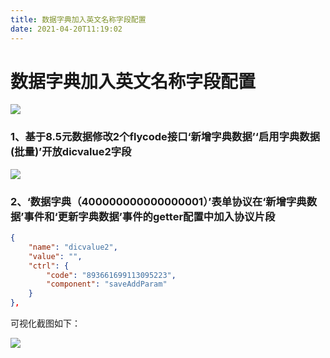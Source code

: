 ```yaml
---
title: 数据字典加入英文名称字段配置
date: 2021-04-20T11:19:02
---
```


# 数据字典加入英文名称字段配置

![](http://apaas.wxchina.com:8881/wp-content/uploads/dicvalue_img3.png)

### 1、基于8.5元数据修改2个flycode接口‘新增字典数据’‘启用字典数据(批量)’开放dicvalue2字段

![](http://apaas.wxchina.com:8881/wp-content/uploads/dicvalue_img1.png)

### 2、‘数据字典（400000000000000001）’表单协议在‘新增字典数据’事件和‘更新字典数据’事件的getter配置中加入协议片段

```json
{ 
    "name": "dicvalue2",
    "value": "", 
    "ctrl": { 
        "code": "893661699113095223",
        "component": "saveAddParam" 
    }
},
```

可视化截图如下：

![](http://apaas.wxchina.com:8881/wp-content/uploads/dicvalue_img2.png)